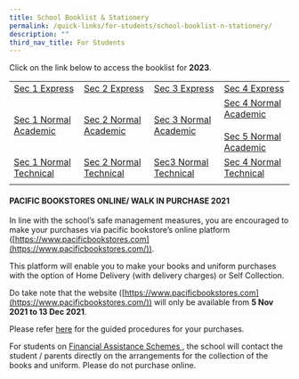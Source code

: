```yaml
---
title: School Booklist & Stationery
permalink: /quick-links/for-students/school-booklist-n-stationery/
description: ""
third_nav_title: For Students
---
```

Click on the link below to access the booklist for **2023**.

|  |  |  |  |
| -------- | -------- | -------- | -------- |
| [Sec 1 Express](/files/1EXP%202022.pdf) | [Sec 2 Express](/files/2EXP%202022.pdf) | [Sec 3 Express](/files/3EXP%202022.pdf) | [Sec 4 Express](/files/4EXP%202022.pdf) |
| [Sec 1 Normal Academic](/files/1NA%202022.pdf) | [Sec 2 Normal Academic](/files/2NA%202022.pdf) | [Sec 3 Normal Academic](/files/3NA%202022.pdf) | [Sec 4 Normal Academic](/files/4NA%202022.pdf) <br><br>[Sec 5 Normal Academic](/files/5NA%202022.pdf) |
| [Sec 1 Normal Technical](/files/1NT%202022.pdf) | [Sec 2 Normal Technical](/files/2NT%202022.pdf) | [Sec3 Normal Technical](/files/3NT%202022.pdf) | [Sec 4 Normal Technical](/files/4NT%202022.pdf) |
| | | |

#### PACIFIC BOOKSTORES ONLINE/ WALK IN PURCHASE 2021

In line with the school’s safe management measures, you are encouraged to make your purchases via pacific bookstore’s online platform ([https://www.pacificbookstores.com](https://www.pacificbookstores.com/)).

This platform will enable you to make your books and uniform purchases with the option of Home Delivery (with delivery charges) or Self Collection.

Do take note that the website ([https://www.pacificbookstores.com](https://www.pacificbookstores.com/)) will only be available from **5 Nov 2021 to 13 Dec 2021**.

Please refer [here](/files/Letter%20to%20Parent%20for%20Online%20Purchase%202022%20YCSS.pdf) for the guided procedures for your purchases.

For students on <u>Financial Assistance Schemes </u>, the school will contact the student / parents directly on the arrangements for the collection of the books and uniform. Please do not purchase online.